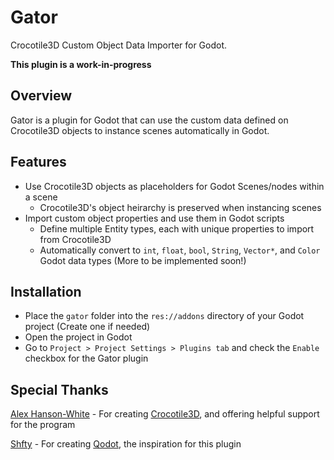 # Gator
Crocotile3D Custom Object Data Importer for Godot.

**This plugin is a work-in-progress**

## Overview

Gator is a plugin for Godot that can use the custom data defined on Crocotile3D objects to instance scenes automatically in Godot.

## Features
- Use Crocotile3D objects as placeholders for Godot Scenes/nodes within a scene
  - Crocotile3D's object heirarchy is preserved when instancing scenes
- Import custom object properties and use them in Godot scripts
  - Define multiple Entity types, each with unique properties to import from Crocotile3D
  - Automatically convert to `int`, `float`, `bool`, `String`, `Vector*`, and `Color` Godot data types (More to be implemented soon!)

## Installation

- Place the `gator` folder into the `res://addons` directory of your Godot project (Create one if needed)
- Open the project in Godot
- Go to `Project > Project Settings > Plugins tab` and check the `Enable` checkbox for the Gator plugin

## Special Thanks 

[Alex Hanson-White](http://www.alexhw.com/) - For creating [Crocotile3D](http://www.crocotile3d.com/), and offering helpful support for the program

[Shfty](https://github.com/Shfty) - For creating [Qodot](https://github.com/QodotPlugin/qodot-plugin), the inspiration for this plugin

